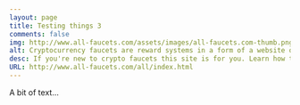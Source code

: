 ```yaml
---
layout: page
title: Testing things 3
comments: false
img: http://www.all-faucets.com/assets/images/all-faucets.com-thumb.png
alt: Cryptocurrency faucets are reward systems in a form of a website or an app that dispense free coins.
desc: If you're new to crypto faucets this site is for you. Learn how to maximize the value of your time and effort while claiming from free bitcoin faucet sites.
URL: http://www.all-faucets.com/all/index.html
---
```


A bit of text...

<div id="graphcomment"></div>
<script type="text/javascript">

  /* - - - CONFIGURATION VARIABLES - - - */

  // make sure the id is yours
  window.graphcomment_id = 'all-faucets';

  /* - - - DON'T EDIT BELOW THIS LINE - - - */

  (function() {
    var gc = document.createElement('script'); gc.type = 'text/javascript'; gc.async = true;
    gc.src = 'https://graphcomment.com/js/integration.js';
    (document.getElementsByTagName('head')[0] || document.getElementsByTagName('body')[0]).appendChild(gc);
  })();
</script>

